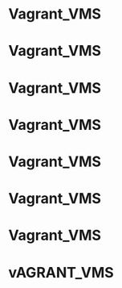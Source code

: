 # Vagrant_VMS
# Vagrant_VMS
# Vagrant_VMS
# Vagrant_VMS
# Vagrant_VMS
# Vagrant_VMS
# Vagrant_VMS
# vAGRANT_VMS
